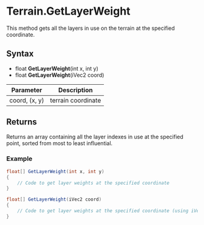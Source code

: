 # Terrain.GetLayerWeight

This method gets all the layers in use on the terrain at the specified coordinate.

## Syntax

- float **GetLayerWeight**(int x, int y)
- float **GetLayerWeight**(iVec2 coord)

| Parameter | Description |
|---|---|
| coord, (x, y) | terrain coordinate |

## Returns

Returns an array containing all the layer indexes in use at the specified point, sorted from most to least influential.

### Example

```csharp
float[] GetLayerWeight(int x, int y)
{
    // Code to get layer weights at the specified coordinate
}

float[] GetLayerWeight(iVec2 coord)
{
    // Code to get layer weights at the specified coordinate (using iVec2 as a custom coordinate type)
}
```